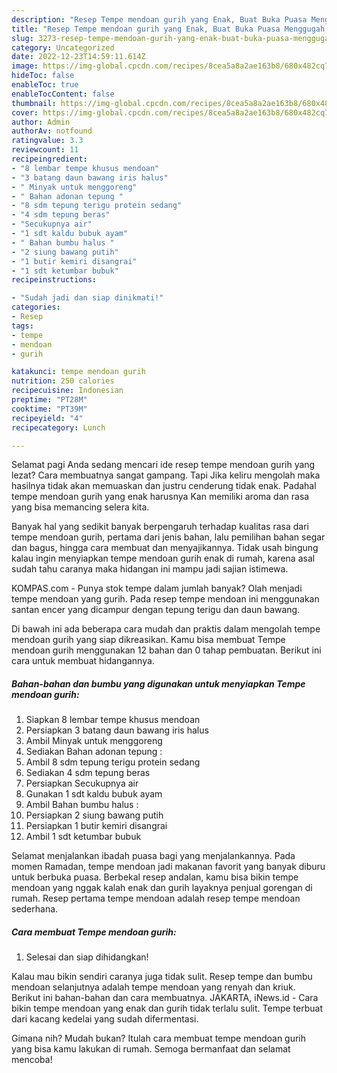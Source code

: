 ```yaml
---
description: "Resep Tempe mendoan gurih yang Enak, Buat Buka Puasa Menggugah Selera"
title: "Resep Tempe mendoan gurih yang Enak, Buat Buka Puasa Menggugah Selera"
slug: 3273-resep-tempe-mendoan-gurih-yang-enak-buat-buka-puasa-menggugah-selera
category: Uncategorized
date: 2022-12-23T14:59:11.614Z
image: https://img-global.cpcdn.com/recipes/8cea5a8a2ae163b8/680x482cq70/tempe-mendoan-gurih-foto-resep-utama.jpg
hideToc: false
enableToc: true
enableTocContent: false
thumbnail: https://img-global.cpcdn.com/recipes/8cea5a8a2ae163b8/680x482cq70/tempe-mendoan-gurih-foto-resep-utama.jpg
cover: https://img-global.cpcdn.com/recipes/8cea5a8a2ae163b8/680x482cq70/tempe-mendoan-gurih-foto-resep-utama.jpg
author: Admin
authorAv: notfound
ratingvalue: 3.3
reviewcount: 11
recipeingredient:
- "8 lembar tempe khusus mendoan"
- "3 batang daun bawang iris halus"
- " Minyak untuk menggoreng"
- " Bahan adonan tepung "
- "8 sdm tepung terigu protein sedang"
- "4 sdm tepung beras"
- "Secukupnya air"
- "1 sdt kaldu bubuk ayam"
- " Bahan bumbu halus "
- "2 siung bawang putih"
- "1 butir kemiri disangrai"
- "1 sdt ketumbar bubuk"
recipeinstructions:

- "Sudah jadi dan siap dinikmati!"
categories:
- Resep
tags:
- tempe
- mendoan
- gurih

katakunci: tempe mendoan gurih 
nutrition: 250 calories
recipecuisine: Indonesian
preptime: "PT28M"
cooktime: "PT39M"
recipeyield: "4"
recipecategory: Lunch

---
```



Selamat pagi Anda sedang mencari ide resep tempe mendoan gurih yang lezat? Cara membuatnya sangat gampang. Tapi Jika keliru mengolah maka hasilnya tidak akan memuaskan dan justru cenderung tidak enak. Padahal tempe mendoan gurih yang enak harusnya Kan memiliki aroma dan rasa yang bisa memancing selera kita.


Banyak hal yang sedikit banyak berpengaruh terhadap kualitas rasa dari tempe mendoan gurih, pertama dari jenis bahan, lalu pemilihan bahan segar dan bagus, hingga cara membuat dan menyajikannya. Tidak usah bingung kalau ingin menyiapkan tempe mendoan gurih enak di rumah, karena asal sudah tahu caranya maka hidangan ini mampu jadi sajian istimewa.

KOMPAS.com - Punya stok tempe dalam jumlah banyak? Olah menjadi tempe mendoan yang gurih. Pada resep tempe mendoan ini menggunakan santan encer yang dicampur dengan tepung terigu dan daun bawang.


Di bawah ini ada beberapa cara mudah dan praktis dalam mengolah tempe mendoan gurih yang siap dikreasikan. Kamu bisa membuat Tempe mendoan gurih menggunakan 12 bahan dan 0 tahap pembuatan. Berikut ini cara untuk membuat hidangannya.

<!--inarticleads1-->

##### Bahan-bahan dan bumbu yang digunakan untuk menyiapkan Tempe mendoan gurih:

1. Siapkan 8 lembar tempe khusus mendoan
1. Persiapkan 3 batang daun bawang iris halus
1. Ambil  Minyak untuk menggoreng
1. Sediakan  Bahan adonan tepung :
1. Ambil 8 sdm tepung terigu protein sedang
1. Sediakan 4 sdm tepung beras
1. Persiapkan Secukupnya air
1. Gunakan 1 sdt kaldu bubuk ayam
1. Ambil  Bahan bumbu halus :
1. Persiapkan 2 siung bawang putih
1. Persiapkan 1 butir kemiri disangrai
1. Ambil 1 sdt ketumbar bubuk


Selamat menjalankan ibadah puasa bagi yang menjalankannya. Pada momen Ramadan, tempe mendoan jadi makanan favorit yang banyak diburu untuk berbuka puasa. Berbekal resep andalan, kamu bisa bikin tempe mendoan yang nggak kalah enak dan gurih layaknya penjual gorengan di rumah. Resep pertama tempe mendoan adalah resep tempe mendoan sederhana. 

<!--inarticleads2-->

##### Cara membuat Tempe mendoan gurih:


1. Selesai dan siap dihidangkan!

Kalau mau bikin sendiri caranya juga tidak sulit. Resep tempe dan bumbu mendoan selanjutnya adalah tempe mendoan yang renyah dan kriuk. Berikut ini bahan-bahan dan cara membuatnya. JAKARTA, iNews.id - Cara bikin tempe mendoan yang enak dan gurih tidak terlalu sulit. Tempe terbuat dari kacang kedelai yang sudah difermentasi. 

Gimana nih? Mudah bukan? Itulah cara membuat tempe mendoan gurih yang bisa kamu lakukan di rumah. Semoga bermanfaat dan selamat mencoba!
